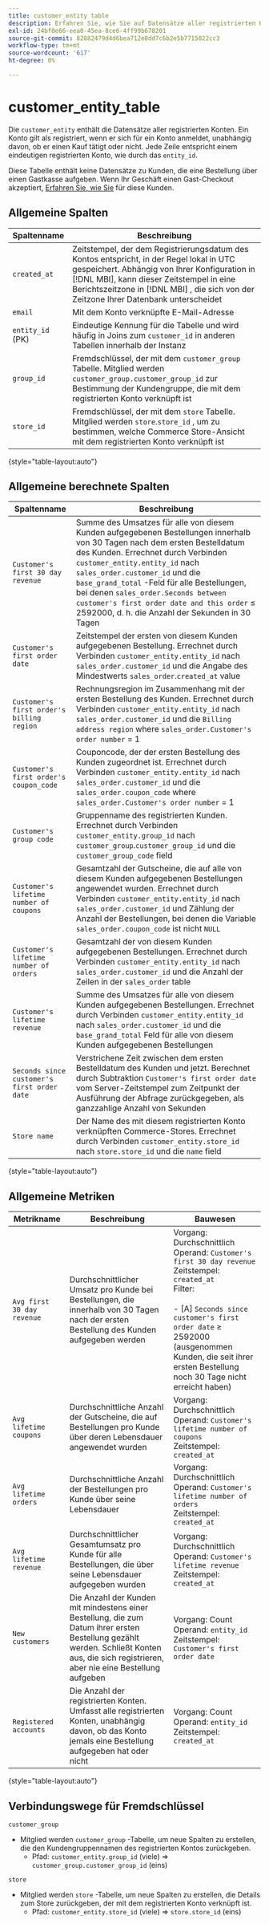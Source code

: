 ```yaml
---
title: customer_entity table
description: Erfahren Sie, wie Sie auf Datensätze aller registrierten Konten zugreifen können.
exl-id: 24bf0e66-eea0-45ea-8ce6-4ff99b678201
source-git-commit: 82882479d4d6bea712e8dd7c6b2e5b7715022cc3
workflow-type: tm+mt
source-wordcount: '617'
ht-degree: 0%

---
```


# customer_entity_table

Die `customer_entity` enthält die Datensätze aller registrierten Konten. Ein Konto gilt als registriert, wenn er sich für ein Konto anmeldet, unabhängig davon, ob er einen Kauf tätigt oder nicht. Jede Zeile entspricht einem eindeutigen registrierten Konto, wie durch das `entity_id`.

Diese Tabelle enthält keine Datensätze zu Kunden, die eine Bestellung über einen Gastkasse aufgeben. Wenn Ihr Geschäft einen Gast-Checkout akzeptiert, [Erfahren Sie, wie Sie](../data-warehouse-mgr/guest-orders.md) für diese Kunden.

## Allgemeine Spalten

| **Spaltenname** | **Beschreibung** |
|---|---|
| `created_at` | Zeitstempel, der dem Registrierungsdatum des Kontos entspricht, in der Regel lokal in UTC gespeichert. Abhängig von Ihrer Konfiguration in [!DNL MBI], kann dieser Zeitstempel in eine Berichtszeitzone in [!DNL MBI] , die sich von der Zeitzone Ihrer Datenbank unterscheidet |
| `email` | Mit dem Konto verknüpfte E-Mail-Adresse |
| `entity_id` (PK) | Eindeutige Kennung für die Tabelle und wird häufig in Joins zum `customer_id` in anderen Tabellen innerhalb der Instanz |
| `group_id` | Fremdschlüssel, der mit dem `customer_group` Tabelle. Mitglied werden `customer_group.customer_group_id` zur Bestimmung der Kundengruppe, die mit dem registrierten Konto verknüpft ist |
| `store_id` | Fremdschlüssel, der mit dem `store` Tabelle. Mitglied werden `store`.`store_id` , um zu bestimmen, welche Commerce Store-Ansicht mit dem registrierten Konto verknüpft ist |

{style=&quot;table-layout:auto&quot;}

## Allgemeine berechnete Spalten

| **Spaltenname** | **Beschreibung** |
|---|---|
| `Customer's first 30 day revenue` | Summe des Umsatzes für alle von diesem Kunden aufgegebenen Bestellungen innerhalb von 30 Tagen nach dem ersten Bestelldatum des Kunden. Errechnet durch Verbinden `customer_entity.entity_id` nach `sales_order.customer_id` und die `base_grand_total` -Feld für alle Bestellungen, bei denen `sales_order.Seconds between customer's first order date and this order` ≤ 2592000, d. h. die Anzahl der Sekunden in 30 Tagen |
| `Customer's first order date` | Zeitstempel der ersten von diesem Kunden aufgegebenen Bestellung. Errechnet durch Verbinden `customer_entity.entity_id` nach `sales_order.customer_id` und die Angabe des Mindestwerts `sales_order`.`created_at` value |
| `Customer's first order's billing region` | Rechnungsregion im Zusammenhang mit der ersten Bestellung des Kunden. Errechnet durch Verbinden `customer_entity.entity_id` nach `sales_order.customer_id` und die `Billing address region` where `sales_order.Customer's order number` = 1 |
| `Customer's first order's coupon_code` | Couponcode, der der ersten Bestellung des Kunden zugeordnet ist. Errechnet durch Verbinden `customer_entity.entity_id` nach `sales_order.customer_id` und die `sales_order.coupon_code` where `sales_order.Customer's order number` = 1 |
| `Customer's group code` | Gruppenname des registrierten Kunden. Errechnet durch Verbinden `customer_entity.group_id` nach `customer_group`.`customer_group_id` und die `customer_group_code` field |
| `Customer's lifetime number of coupons` | Gesamtzahl der Gutscheine, die auf alle von diesem Kunden aufgegebenen Bestellungen angewendet wurden. Errechnet durch Verbinden `customer_entity.entity_id` nach `sales_order.customer_id` und Zählung der Anzahl der Bestellungen, bei denen die Variable `sales_order.coupon_code` ist nicht `NULL` |
| `Customer's lifetime number of orders` | Gesamtzahl der von diesem Kunden aufgegebenen Bestellungen. Errechnet durch Verbinden `customer_entity.entity_id` nach `sales_order.customer_id` und die Anzahl der Zeilen in der `sales_order` table |
| `Customer's lifetime revenue` | Summe des Umsatzes für alle von diesem Kunden aufgegebenen Bestellungen. Errechnet durch Verbinden `customer_entity.entity_id` nach `sales_order.customer_id` und die `base_grand_total` Feld für alle von diesem Kunden aufgegebenen Bestellungen |
| `Seconds since customer's first order date` | Verstrichene Zeit zwischen dem ersten Bestelldatum des Kunden und jetzt. Berechnet durch Subtraktion `Customer's first order date` vom Server-Zeitstempel zum Zeitpunkt der Ausführung der Abfrage zurückgegeben, als ganzzahlige Anzahl von Sekunden |
| `Store name` | Der Name des mit diesem registrierten Konto verknüpften Commerce-Stores. Errechnet durch Verbinden `customer_entity.store_id` nach `store.store_id` und die `name` field |

{style=&quot;table-layout:auto&quot;}

## Allgemeine Metriken

| **Metrikname** | **Beschreibung** | **Bauwesen** |
|---|---|---|
| `Avg first 30 day revenue` | Durchschnittlicher Umsatz pro Kunde bei Bestellungen, die innerhalb von 30 Tagen nach der ersten Bestellung des Kunden aufgegeben werden | Vorgang: Durchschnittlich<br/>Operand: `Customer's first 30 day revenue`<br/>Zeitstempel: `created_at`<br/>Filter:<br/><br/>- \[A\] `Seconds since customer's first order date` ≥ 2592000 (ausgenommen Kunden, die seit ihrer ersten Bestellung noch 30 Tage nicht erreicht haben) |
| `Avg lifetime coupons` | Durchschnittliche Anzahl der Gutscheine, die auf Bestellungen pro Kunde über deren Lebensdauer angewendet wurden | Vorgang: Durchschnittlich<br/>Operand: `Customer's lifetime number of coupons`<br/>Zeitstempel: `created_at` |
| `Avg lifetime orders` | Durchschnittliche Anzahl der Bestellungen pro Kunde über seine Lebensdauer | Vorgang: Durchschnittlich<br/>Operand: `Customer's lifetime number of orders`<br/>Zeitstempel: `created_at` |
| `Avg lifetime revenue` | Durchschnittlicher Gesamtumsatz pro Kunde für alle Bestellungen, die über seine Lebensdauer aufgegeben wurden | Vorgang: Durchschnittlich<br/>Operand: `Customer's lifetime revenue`<br/>Zeitstempel: `created_at` |
| `New customers` | Die Anzahl der Kunden mit mindestens einer Bestellung, die zum Datum ihrer ersten Bestellung gezählt werden. Schließt Konten aus, die sich registrieren, aber nie eine Bestellung aufgeben | Vorgang: Count<br/>Operand: `entity_id`<br/>Zeitstempel: `Customer's first order date` |
| `Registered accounts` | Die Anzahl der registrierten Konten. Umfasst alle registrierten Konten, unabhängig davon, ob das Konto jemals eine Bestellung aufgegeben hat oder nicht | Vorgang: Count<br/>Operand: `entity_id`<br/>Zeitstempel: `created_at` |

{style=&quot;table-layout:auto&quot;}

## Verbindungswege für Fremdschlüssel

`customer_group`

* Mitglied werden `customer_group` -Tabelle, um neue Spalten zu erstellen, die den Kundengruppennamen des registrierten Kontos zurückgeben.
   * Pfad: `customer_entity.group_id` (viele) => `customer_group.customer_group_id` (eins)

`store`

* Mitglied werden `store` -Tabelle, um neue Spalten zu erstellen, die Details zum Store zurückgeben, der mit dem registrierten Konto verknüpft ist.
   * Pfad: `customer_entity.store_id` (viele) => `store.store_id` (eins)
